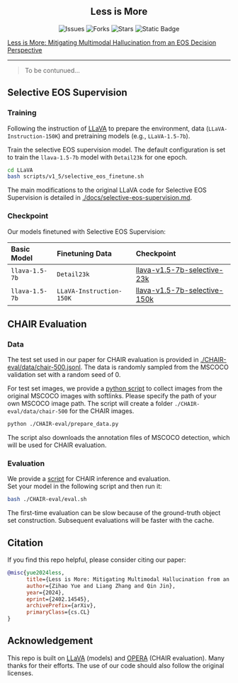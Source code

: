 <div>
  <h2 align="center">
    Less is More
  </h2>
</div>

<p align="center">
    <a >
       <img alt="Issues" src="https://img.shields.io/github/issues/yuezih/less-is-more?color=blueviolet" />
  	</a>
    <a >
       <img alt="Forks" src="https://img.shields.io/github/forks/yuezih/less-is-more?color=orange" />
  	</a>
    <a >
       <img alt="Stars" src="https://img.shields.io/github/stars/yuezih/less-is-more?color=ff69b4" />
  	</a>
    <a >
      <img alt="Static Badge" src="https://img.shields.io/badge/arXiv-2402.14545-b31b1b?style=flat&link=https%3A%2F%2Farxiv.org%2Fabs%2F2402.14545">
  	</a>
    <br />
</p>


[Less is More: Mitigating Multimodal Hallucination from an EOS Decision Perspective](https://arxiv.org/abs/2402.14545)

---

> To be contunued...

## Selective EOS Supervision

### Training

Following the instruction of [LLaVA](https://github.com/haotian-liu/LLaVA) to prepare the environment, data (`LLaVA-Instruction-150K`) and pretraining models (e.g., `LLaVA-1.5-7b`). 

Train the selective EOS supervision model. The default configuration is set to train the `llava-1.5-7b` model with `Detail23k` for one epoch.

```bash
cd LLaVA
bash scripts/v1_5/selective_eos_finetune.sh
```
The main modifications to the original LLaVA code for Selective EOS Supervision is detailed in [./docs/selective-eos-supervision.md](./docs/selective-eos-supervision.md).

### Checkpoint

Our models finetuned with Selective EOS Supervision:

Basic Model | Finetuning Data | Checkpoint
 :- | :- | :-
`llava-1.5-7b` | `Detail23k` | [llava-v1.5-7b-selective-23k](https://huggingface.co/yuezih/llava-v1.5-7b-selective-23k)
`llava-1.5-7b` | `LLaVA-Instruction-150K` | [llava-v1.5-7b-selective-150k](https://huggingface.co/yuezih/llava-v1.5-7b-selective-150k)

## CHAIR Evaluation

### Data

The test set used in our paper for CHAIR evaluation is provided in [./CHAIR-eval/data/chair-500.jsonl](./CHAIR-eval/data/chair-500.jsonl). The data is randomly sampled from the MSCOCO validation set with a random seed of 0.

For test set images, we provide a [python script](./CHAIR-eval/prepare_data.py) to collect images from the original MSCOCO images with softlinks. Please specify the path of your own MSCOCO image path. The script will create a folder `./CHAIR-eval/data/chair-500` for the CHAIR images.

```bash
python ./CHAIR-eval/prepare_data.py
```
The script also downloads the annotation files of MSCOCO detection, which will be used for CHAIR evaluation.

### Evaluation

We provide a [script](./CHAIR-eval/eval.sh) for CHAIR inference and evaluation.  
Set your model in the following script and then run it:

```bash
bash ./CHAIR-eval/eval.sh
```
The first-time evaluation can be slow because of the ground-truth object set construction. Subsequent evaluations will be faster with the cache.


## Citation

If you find this repo helpful, please consider citing our paper:

```bibtex
@misc{yue2024less,
      title={Less is More: Mitigating Multimodal Hallucination from an EOS Decision Perspective}, 
      author={Zihao Yue and Liang Zhang and Qin Jin},
      year={2024},
      eprint={2402.14545},
      archivePrefix={arXiv},
      primaryClass={cs.CL}
}
```

## Acknowledgement

This repo is built on [LLaVA](https://github.com/haotian-liu/LLaVA) (models) and [OPERA](https://github.com/shikiw/OPERA) (CHAIR evaluation). Many thanks for their efforts. The use of our code should also follow the original licenses.